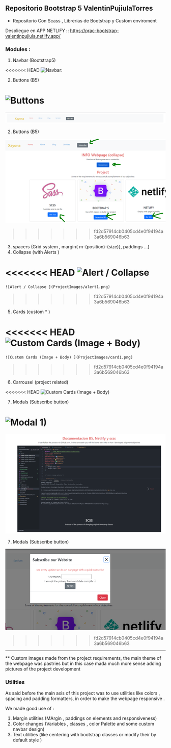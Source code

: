 ## Repositorio Bootstrap 5 ValentinPujiulaTorres

- Repositorio Con Scass , Librerias de Bootstrap y Custom enviroment 

Despliegue en APP NETLIFY :: https://prac-bootstrap-valentinpujiula.netlify.app/


### Modules :

1. Navbar (Bootstrap5)

<<<<<<< HEAD
![Navbar: ](/navbar.png)

2. Buttons (B5)

![Buttons](/button1.png)
=======
![Navbar: ](/ProjectImages/navbar.png)

2. Buttons (B5)

![Buttons](ProjectImages/button1.png)
>>>>>>> fd2d57914cb0405cd4e0f94194a3a6b569046b63

3. spacers (Grid system , margin{ m-(position)-(size)}, paddings ...)
4. Collapse (with Alerts )

<<<<<<< HEAD
    ![Alert / Collapse ](/alert1.png)
=======
    ![Alert / Collapse ](ProjectImages/alert1.png)
>>>>>>> fd2d57914cb0405cd4e0f94194a3a6b569046b63


5. Cards (custom * )

<<<<<<< HEAD
    ![Custom Cards (Image + Body) ](/card1.png)
=======
    ![Custom Cards (Image + Body) ](ProjectImages/card1.png)
>>>>>>> fd2d57914cb0405cd4e0f94194a3a6b569046b63

6. Carrousel (project related)


<<<<<<< HEAD
![Custom Cards (Image + Body) ](/Galaeria1.png)

7. Modals (Subscribe button)

![Modal 1) ](/overlay1.png)
=======
![Custom Cards (Image + Body) ](ProjectImages/Galaeria1.png)

7. Modals (Subscribe button)

![Modal 1) ](ProjectImages/overlay1.png)
>>>>>>> fd2d57914cb0405cd4e0f94194a3a6b569046b63


---
** Custom images made from the project requirements, the main theme of the webpage was pastries but in this case mada much more sense adding pictures of the project development

### Utilities 

As said before the main axis of this project was to use utilities like colors , spacing and padding formatters, in order to make the webpage responsive .

We made good use of :

1. Margin utilities (MArgin , paddings on elements and responsiveness)
2. Color changes (Variables , classes , color Palette and some custom navbar design)
3. Text utilities (like centering with bootstrap classes or modify their by default style )
